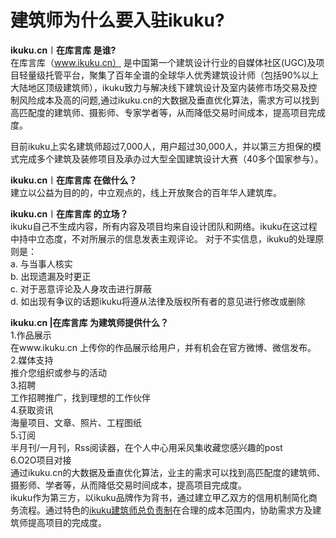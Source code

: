 # 建筑师为什么要入驻ikuku?

**ikuku.cn︱在库言库 是谁?**  
在库言库（www.ikuku.cn） 是中国第一个建筑设计行业的自媒体社区(UGC)及项目轻量级托管平台，聚集了百年全谱的全球华人优秀建筑设计师（包括90%以上大陆地区顶级建筑师），ikuku致力与解决线下建筑设计及室内装修市场交易及控制风险成本及高的问题,通过ikuku.cn的大数据及垂直优化算法，需求方可以找到高匹配度的建筑师、摄影师、专家学者等，从而降低交易时间成本，提高项目完成度。  

目前ikuku上实名建筑师超过7,000人，用户超过30,000人，并以第三方担保的模式完成多个建筑及装修项目及承办过大型全国建筑设计大赛（40多个国家参与）。  

**ikuku.cn︱在库言库 在做什么？**  
建立以公益为目的的，中立观点的，线上开放聚合的百年华人建筑库。  

**ikuku.cn︱在库言库 的立场？**  
ikuku自己不生成内容，所有内容及项目均来自设计团队和网络。ikuku在这过程中持中立态度，不对所展示的信息发表主观评论。
对于不实信息，ikuku的处理原则是：  
a. 与当事人核实  
b. 出现遗漏及时更正  
c. 对于恶意评论及人身攻击进行屏蔽  
d. 如出现有争议的话题ikuku将遵从法律及版权所有者的意见进行修改或删除  

**ikuku.cn |在库言库 为建筑师提供什么？**  
1.作品展示  
在www.ikuku.cn 上传你的作品展示给用户，并有机会在官方微博、微信发布。  
2.媒体支持  
推介您组织或参与的活动  
3.招聘  
工作招聘推广，找到理想的工作伙伴  
4.获取资讯  
海量项目、文章、照片、工程图纸  
5.订阅  
半月刊/一月刊，Rss阅读器，在个人中心用采风集收藏您感兴趣的post  
6.O2O项目对接  
通过ikuku.cn的大数据及垂直优化算法，业主的需求可以找到高匹配度的建筑师、摄影师、学者等，从而降低交易时间成本，提高项目完成度。  
ikuku作为第三方，以ikuku品牌作为背书，通过建立甲乙双方的信用机制简化商务流程。通过特色的[ikuku建筑师总负责制](https://gitcafe.com/ikuku/hub.caad.xyz/blob/master/studio.md)在合理的成本范围内，协助需求方及建筑师提高项目的完成度。  


